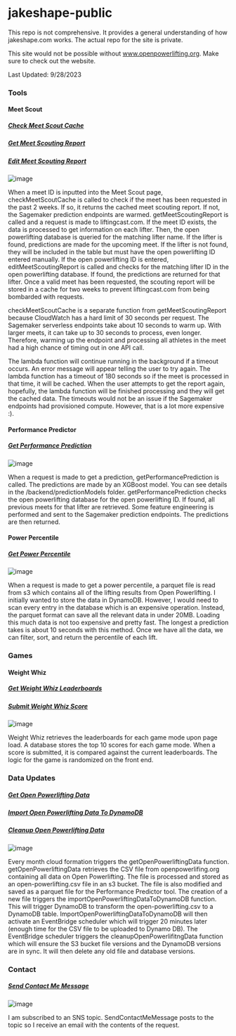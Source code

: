 # jakeshape-public

This repo is not comprehensive. It provides a general understanding of how jakeshape.com works. The actual repo for the site is private.

This site would not be possible without www.openpowerlifting.org. Make sure to check out the website.

Last Updated: 9/28/2023

### Tools

#### Meet Scout
##### [Check Meet Scout Cache](/backend/api/checkMeetScoutCache.py)
##### [Get Meet Scouting Report](/backend/api/getMeetScoutingReport.py)
##### [Edit Meet Scouting Report](/backend/api/editMeetScoutingReport.py)

![image](https://github.com/jschwartz55/jakeshape-public/assets/78443999/5ce6f1a4-1f77-48db-b949-ed901a0e02b6)

When a meet ID is inputted into the Meet Scout page, checkMeetScoutCache is called to check if the meet has been requested in the past 2 weeks. If so, it returns the cached meet scouting report. If not, the Sagemaker prediction endpoints are warmed. getMeetScoutingReport is called and a request is made to liftingcast.com. If the meet ID exists, the data is processed to get information on each lifter. Then, the open powerlifting database is queried for the matching lifter name. If the lifter is found, predictions are made for the upcoming meet. If the lifter is not found, they will be included in the table but must have the open powerlifting ID entered manually. If the open powerlifting ID is entered, editMeetScoutingReport is called and checks for the matching lifter ID in the open powerlifting database. If found, the predictions are returned for that lifter. Once a valid meet has been requested, the scouting report will be stored in a cache for two weeks to prevent liftingcast.com from being bombarded with requests.

checkMeetScoutCache is a separate function from getMeetScoutingReport because CloudWatch has a hard limit of 30 seconds per request. The Sagemaker serverless endpoints take about 10 seconds to warm up. With larger meets, it can take up to 30 seconds to process, even longer. Therefore, warming up the endpoint and processing all athletes in the meet had a high chance of timing out in one API call. 

The lambda function will continue running in the background if a timeout occurs. An error message will appear telling the user to try again. The lambda function has a timeout of 180 seconds so if the meet is processed in that time, it will be cached. When the user attempts to get the report again, hopefully, the lambda function will be finished processing and they will get the cached data. The timeouts would not be an issue if the Sagemaker endpoints had provisioned compute. However, that is a lot more expensive :).

#### Performance Predictor
##### [Get Performance Prediction](/backend/api/getPerformancePrediction.py)

![image](https://github.com/jschwartz55/jakeshape-public/assets/78443999/004c5629-37ac-4dc0-af12-2c9d125ff557)

When a request is made to get a prediction, getPerformancePrediction is called. The predictions are made by an XGBoost model. You can see details in the /backend/predictionModels folder. getPerformancePrediction checks the open powerlifting database for the open powerlifting ID. If found, all previous meets for that lifter are retrieved. Some feature engineering is performed and sent to the Sagemaker prediction endpoints. The predictions are then returned.

#### Power Percentile
##### [Get Power Percentile](/backend/api/getPowerPercentile.py)

![image](https://github.com/jschwartz55/jakeshape-public/assets/78443999/f48cf8a5-e89c-44b5-babd-754346cd4e5c)

When a request is made to get a power percentile, a parquet file is read from s3 which contains all of the lifting results from Open Powerlifting. I initially wanted to store the data in DynamoDB. However, I would need to scan every entry in the database which is an expensive operation. Instead, the parquet format can save all the relevant data in under 20MB. Loading this much data is not too expensive and pretty fast. The longest a prediction takes is about 10 seconds with this method. Once we have all the data, we can filter, sort, and return the percentile of each lift.

### Games
#### Weight Whiz
##### [Get Weight Whiz Leaderboards](/backend/api/getWeightWhizLeaderboards.py)
##### [Submit Weight Whiz Score](/backend/api/submitWeightWhizScore.py)

![image](https://github.com/jschwartz55/jakeshape-public/assets/78443999/f0d320a1-3fbe-45d9-bb83-810a33c21d78)

Weight Whiz retrieves the leaderboards for each game mode upon page load. A database stores the top 10 scores for each game mode. When a score is submitted, it is compared against the current leaderboards. The logic for the game is randomized on the front end. 

### Data Updates
##### [Get Open Powerlifting Data](/backend/dataUpdates/getOpenPowerliftingData.py)
##### [Import Open Powerlifting Data To DynamoDB](/backend/dataUpdates/importOpenPowerliftingDataToDynamoDB.py)
##### [Cleanup Open Powerlifting Data](/backend/dataUpdates/cleanupOpenPowerliftingData.py)

![image](https://github.com/jschwartz55/jakeshape-public/assets/78443999/357271a2-7b8d-4ea3-a4cb-ed1fa790f1a6)

Every month cloud formation triggers the getOpenPowerliftingData function. getOpenPowerliftingData retrieves the CSV file from openpowerlifing.org containing all data on Open Powerlifting. The file is processed and stored as an open-powerlifting.csv file in an s3 bucket. The file is also modified and saved as a parquet file for the Performance Predictor tool. The creation of a new file triggers the importOpenPowerliftingDataToDynamoDB function. This will trigger DynamoDB to transform the open-powerlifting.csv to a DynamoDB table. ImportOpenPowerliftingDataToDynamoDB will then activate an EventBridge scheduler which will trigger 20 minutes later (enough time for the CSV file to be uploaded to Dynamo DB). The EventBridge scheduler triggers the cleanupOpenPowerlifitngData function which will ensure the S3 bucket file versions and the DynamoDB versions are in sync. It will then delete any old file and database versions.

### Contact
##### [Send Contact Me Message](/backend/api/sendContactMeMessage.py)
![image](https://github.com/jschwartz55/jakeshape-public/assets/78443999/5f14d771-4529-478e-895d-53dc2600fcfa)

I am subscribed to an SNS topic. SendContactMeMessage posts to the topic so I receive an email with the contents of the request.



